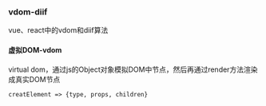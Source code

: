 ### vdom-diif
vue、react中的vdom和diif算法
#### 虚拟DOM-vdom
virtual dom，通过js的Object对象模拟DOM中节点，然后再通过render方法渲染成真实DOM节点
```
creatElement => {type, props, children}
```